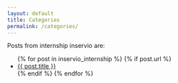 ```yaml
---
layout: default
title: Categories
permalink: /categories/
---
```


<p>Posts from internship inservio are:</p>

<ul>
{% for post in inservio_internship %}
  {% if post.url %}
	<li><a href="{{ post.url }}">{{ post.title }}</a></li>
  {% endif %}	 
{% endfor %}
</ul>
